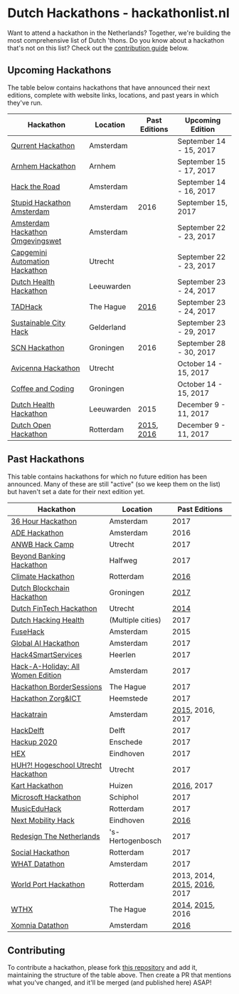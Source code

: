# Dutch Hackathons - hackathonlist.nl

Want to attend a hackathon in the Netherlands? Together, we're building the most comprehensive list of Dutch 'thons. Do you know about a hackathon that's not on this list? Check out the [contribution guide](#contributing) below.

## Upcoming Hackathons

The table below contains hackathons that have announced their next editions, complete with website links, locations, and past years in which they've run.

| Hackathon | Location | Past Editions | Upcoming Edition |
|---|---|---|---|
| [Qurrent Hackathon](https://hackathon.qurrent.nl) | Amsterdam | | September 14 - 15, 2017 |
| [Arnhem Hackathon](http://arnhemhackathon.nl/) | Arnhem | | September 15 - 17, 2017 |
| [Hack the Road](http://events.bemyapp.com/events/view/netherlands/amsterdam/circuit-zandvoort/hack-the-road) | Amsterdam | | September 14 - 16, 2017 |
| [Stupid Hackathon Amsterdam](https://www.eventbrite.com/e/stupid-hackathon-amsterdam-2017-tickets-36184840833) | Amsterdam | 2016 | September 15, 2017 |
| [Amsterdam Hackathon Omgevingswet](https://www.amsterdam.nl/wonen-leefomgeving/hackathon-0/) | Amsterdam | | September 22 - 23, 2017 |
| [Capgemini Automation Hackathon](https://www.eventbrite.nl/e/capgemini-automation-hackathon-powered-by-aruba-registration-34730356431) | Utrecht | | September 22 - 23, 2017 |
| [Dutch Health Hackathon](http://www.dhh2017.nl/) | Leeuwarden | | September 23 - 24, 2017 |
| [TADHack](https://tadhack.com/2017/global/tadhack-the-hague/) | The Hague | [2016](http://tadhack.com/2016/) | September 23 - 24, 2017 |
| [Sustainable City Hack](http://cityhack.studiowhy.nl/) | Gelderland | | September 23 - 29, 2017 |
| [SCN Hackathon](https://hackathon.stichting-scn.nl/) | Groningen | 2016 | September 28 - 30, 2017 |
| [Avicenna Hackathon](https://www.avicennahackathon.nl/) | Utrecht | | October 14 - 15, 2017 |
| [Coffee and Coding](https://coffeeandcoding.nl/) | Groningen | | October 14 - 15, 2017 |
| [Dutch Health Hackathon](http://www.dhh2017.nl/) | Leeuwarden | 2015 | December 9 - 11, 2017 |
| [Dutch Open Hackathon](https://dutchopenhackathon.com) | Rotterdam | [2015](https://dutchopenhackathon.com/winners-2015), [2016](https://dutchopenhackathon.com/winners-2016) | December 9 - 11, 2017 |

## Past Hackathons

This table contains hackathons for which no future edition has been announced. Many of these are still "active" (so we keep them on the list) but haven't set a date for their next edition yet.

| Hackathon | Location | Past Editions |
|---|---|---|
| [36 Hour Hackathon](https://www.eventbrite.com/e/36-hour-hackathon-help-shape-the-future-of-a-better-work-life-tickets-34693567394) | Amsterdam | 2017 |
| [ADE Hackathon](https://www.adehack.com/) | Amsterdam | 2016 |
| [ANWB Hack Camp](https://www.utrechtinc.nl/anwb-hack-camp/) | Utrecht | 2017 |
| [Beyond Banking Hackathon](https://beyondbanking.nl/hackathon) | Halfweg | 2017 |
| [Climate Hackathon](http://climatehackathon.nl/) | Rotterdam | [2016](https://web.archive.org/web/20161226141620/http://climatehackathon.nl/nl/home) |
| [Dutch Blockchain Hackathon](https://blockchainhackathon.eu/) | Groningen | [2017](https://medium.com/bitcoinevangelist/i-was-at-the-biggest-blockchain-hackathon-ever-and-this-is-what-i-learned-73acf55034f2) |
| [Dutch FinTech Hackathon](http://dutchfintechhackathon.nl/) | Utrecht | [2014](http://dutchfintechhackathon.nl/paygel-wint-eerste-dutch-fintech-hackathon/) |
| [Dutch Hacking Health](http://dutchhackinghealth.nl/) | (Multiple cities) | 2017 |
| [FuseHack](http://fusehack.com/) | Amsterdam | 2015 |
| [Global AI Hackathon](http://ai.hackathon.com/) | Amsterdam | 2017 |
| [Hack4SmartServices](http://hack4smartservices.com/) | Heerlen | 2017 |
| [Hack-A-Holiday: All Women Edition](https://workingatbooking.com/event/hack-holiday-women-edition/) | Amsterdam | 2017 |
| [Hackathon BorderSessions](http://hack-the-planet.nl/bordersessions/) | The Hague | 2017 |
| [Hackathon Zorg&ICT](https://www.eventbrite.nl/e/tickets-hackathon-zorgict-zorg-op-afstand-33118425101) | Heemstede | 2017 |
| [Hackatrain](http://hackatrain.nl/) | Amsterdam | [2015](http://nieuws.ns.nl/winnaar-van-1e-hackatrain-ns-op-maat-app/), 2016, 2017 |
| [HackDelft](http://hackdelft.com) | Delft | 2017 |
| [Hackup 2020](https://www.speakup.nl/hackathon) | Enschede | 2017 |
| [HEX](http://hackeindhoven.nl) | Eindhoven | 2017 |
| [HUH?! Hogeschool Utrecht Hackathon](https://www.eventbrite.nl/e/tickets-huh-hogeschool-utrecht-hackathon-34025466085) | Utrecht | 2017 |
| [Kart Hackathon](https://www.eventbrite.nl/e/tickets-kart-hackathon-chicks-in-it-33389342422) | Huizen | [2016](https://vimeo.com/197173683), 2017 |
| [Microsoft Hackathon](external/microsoft-hackathon-2017.pdf) | Schiphol | 2017 | 
| [MusicEduHack](https://www.eventbrite.nl/e/tickets-musiceduhack-35072562980) | Rotterdam  | 2017 |
| [Next Mobility Hack](http://nextmobilityhack.nl/) | Eindhoven | [2016](http://nextmobilityhack.nl/1178/) |
| [Redesign The Netherlands](http://challengemasters.nl/) | 's-Hertogenbosch | 2017 |
| [Social Hackathon](http://socialhackathon.nl) | Rotterdam | 2017 |
| [WHAT Datathon](http://what-conference.com/datathon/) | Amsterdam | 2017 |
| [World Port Hackathon](http://worldporthackathon.com/) | Rotterdam | 2013, 2014, [2015](http://www.worldporthackathon.com/2015/), [2016](http://www.worldporthackathon.com/2016/), 2017 |
| [WTHX](https://wthx.org/) | The Hague | [2014](https://wthx.org/#prevEditions), [2015](https://wthx.org/#prevEditions), 2016 |
| [Xomnia Datathon](http://datathon.xomnia.com/) | Amsterdam | [2016](https://web.archive.org/web/20161004233200/http://datathon.xomnia.com/) |

## Contributing

To contribute a hackathon, please fork [this repository](https://github.com/leonoverweel/dutch-hackathons) and add it, maintaining the structure of the table above. Then create a PR that mentions what you've changed, and it'll be merged (and published here) ASAP!

